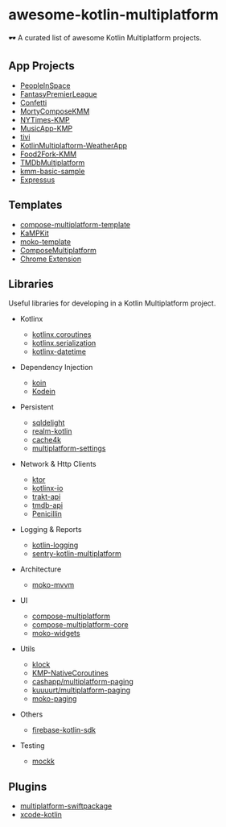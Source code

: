 # awesome-kotlin-multiplatform
🕶️ A curated list of awesome Kotlin Multiplatform projects.

## App Projects
- [PeopleInSpace](https://github.com/joreilly/PeopleInSpace#readme)
- [FantasyPremierLeague](https://github.com/joreilly/FantasyPremierLeague#readme)
- [Confetti](https://github.com/joreilly/Confetti#readme)
- [MortyComposeKMM](https://github.com/joreilly/MortyComposeKMM#readme)
- [NYTimes-KMP](https://github.com/xxfast/NYTimes-KMP#readme)
- [MusicApp-KMP](https://github.com/SEAbdulbasit/MusicApp-KMP#readme)
- [tivi](https://github.com/chrisbanes/tivi#readme)
- [KotlinMultiplaftorm-WeatherApp](https://github.com/Nikola-Milovic/KotlinMultiplaftorm-WeatherApp#readme)
- [Food2Fork-KMM](https://github.com/mitchtabian/Food2Fork-KMM#readme)
- [TMDbMultiplatform](https://github.com/Drjacky/TMDbMultiplatform#readme)
- [kmm-basic-sample](https://github.com/Kotlin/kmm-basic-sample#readme)
- [Expressus](https://github.com/GuilhE/Expressus#readme)

## Templates
- [compose-multiplatform-template](https://github.com/JetBrains/compose-multiplatform-template#readme)
- [KaMPKit](https://github.com/touchlab/KaMPKit#readme)
- [moko-template](https://github.com/icerockdev/moko-template#readme)
- [ComposeMultiplatform](https://github.com/qamarelsafadi/ComposeMultiplatform#readme)
- [Chrome Extension](https://github.com/GaryLaurenceau/kotlin-chrome-extension#readme)

## Libraries

Useful libraries for developing in a Kotlin Multiplatform project.

- Kotlinx 
  - [kotlinx.coroutines](https://github.com/Kotlin/kotlinx.coroutines#readme)
  - [kotlinx.serialization](https://github.com/Kotlin/kotlinx.serialization#readme)
  - [kotlinx-datetime](https://github.com/Kotlin/kotlinx-datetime#readme)

- Dependency Injection
  - [koin](https://github.com/InsertKoinIO/koin#readme)
  - [Kodein](https://github.com/kosi-libs/Kodein#readme)

- Persistent
  - [sqldelight](https://github.com/cashapp/sqldelight#readme)
  - [realm-kotlin](https://github.com/realm/realm-kotlin#readme)
  - [cache4k](https://github.com/ReactiveCircus/cache4k#readme)
  - [multiplatform-settings](https://github.com/russhwolf/multiplatform-settings#readme)

- Network & Http Clients
  - [ktor](https://github.com/ktorio/ktor#readme)
  - [kotlinx-io](https://github.com/Kotlin/kotlinx-io#readme)
  - [trakt-api](https://github.com/MoviebaseApp/trakt-api#readme)
  - [tmdb-api](https://github.com/MoviebaseApp/tmdb-api#readme)
  - [Penicillin](https://github.com/StarryBlueSky/Penicillin#readme)

- Logging & Reports
  - [kotlin-logging](https://github.com/oshai/kotlin-logging#readme)
  - [sentry-kotlin-multiplatform](https://github.com/getsentry/sentry-kotlin-multiplatform#readme)
  
- Architecture
  - [moko-mvvm](https://github.com/icerockdev/moko-mvvm#readme)

- UI
  - [compose-multiplatform](https://github.com/JetBrains/compose-multiplatform#readme)
  - [compose-multiplatform-core](https://github.com/JetBrains/compose-multiplatform-core#readme)
  - [moko-widgets](https://github.com/icerockdev/moko-widgets#readme)

- Utils
  - [klock](https://github.com/korlibs/korge/tree/main/klock#readme)
  - [KMP-NativeCoroutines](https://github.com/rickclephas/KMP-NativeCoroutines#readme)
  - [cashapp/multiplatform-paging](https://github.com/cashapp/multiplatform-paging#readme)
  - [kuuuurt/multiplatform-paging](https://github.com/kuuuurt/multiplatform-paging#readme)
  - [moko-paging](https://github.com/icerockdev/moko-paging#readme)
  
- Others
  - [firebase-kotlin-sdk](https://github.com/GitLiveApp/firebase-kotlin-sdk#readme)

- Testing
  - [mockk](https://github.com/mockk/mockk#readme)


## Plugins
- [multiplatform-swiftpackage](https://github.com/ge-org/multiplatform-swiftpackage#readme)
- [xcode-kotlin](https://github.com/touchlab/xcode-kotlin#readme)

